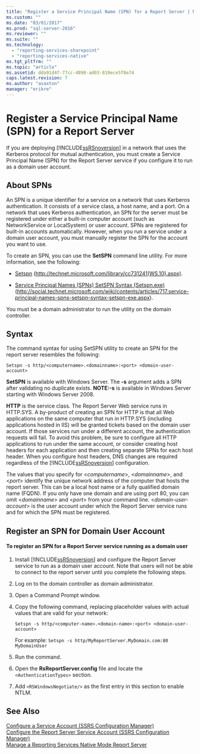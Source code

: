 ```yaml
---
title: "Register a Service Principal Name (SPN) for a Report Server | Microsoft Docs"
ms.custom: ""
ms.date: "03/01/2017"
ms.prod: "sql-server-2016"
ms.reviewer: ""
ms.suite: ""
ms.technology: 
  - "reporting-services-sharepoint"
  - "reporting-services-native"
ms.tgt_pltfrm: ""
ms.topic: "article"
ms.assetid: dda91d4f-77cc-4898-ad03-810ece5f8e74
caps.latest.revision: 7
ms.author: "asaxton"
manager: "erikre"
---
```

# Register a Service Principal Name (SPN) for a Report Server
  If you are deploying [!INCLUDE[ssRSnoversion](../../advanced-analytics/r-services/includes/ssrsnoversion-md.md)] in a network that uses the Kerberos protocol for mutual authentication, you must create a Service Principal Name (SPN) for the Report Server service if you configure it to run as a domain user account.  
  
## About SPNs  
 An SPN is a unique identifier for a service on a network that uses Kerberos authentication. It consists of a service class, a host name, and a port. On a network that uses Kerberos authentication, an SPN for the server must be registered under either a built-in computer account (such as NetworkService or LocalSystem) or user account. SPNs are registered for built-in accounts automatically. However, when you run a service under a domain user account, you must manually register the SPN for the account you want to use.  
  
 To create an SPN, you can use the **SetSPN** command line utility. For more information, see the following:  
  
-   [Setspn](http://technet.microsoft.com/library/cc731241\(WS.10\).aspx) (http://technet.microsoft.com/library/cc731241(WS.10).aspx).  
  
-   [Service Principal Names (SPNs) SetSPN Syntax (Setspn.exe)](http://social.technet.microsoft.com/wiki/contents/articles/717.service-principal-names-spns-setspn-syntax-setspn-exe.aspx) (http://social.technet.microsoft.com/wiki/contents/articles/717.service-principal-names-spns-setspn-syntax-setspn-exe.aspx).  
  
 You must be a domain administrator to run the utility on the domain controller.  
  
## Syntax  
 The command syntax for using SetSPN utility to create an SPN for the report server resembles the following:  
  
```  
Setspn -s http/<computername>.<domainname>:<port> <domain-user-account>  
```  
  
 **SetSPN** is available with Windows Server. The **-s** argument adds a SPN after validating no duplicate exists. **NOTE:-s** is available in Windows Server starting with Windows Server 2008.  
  
 **HTTP** is the service class. The Report Server Web service runs in HTTP.SYS. A by-product of creating an SPN for HTTP is that all Web applications on the same computer that run in HTTP.SYS (including applications hosted in IIS) will be granted tickets based on the domain user account. If those services run under a different account, the authentication requests will fail. To avoid this problem, be sure to configure all HTTP applications to run under the same account, or consider creating host headers for each application and then creating separate SPNs for each host header. When you configure host headers, DNS changes are required regardless of the [!INCLUDE[ssRSnoversion](../../advanced-analytics/r-services/includes/ssrsnoversion-md.md)] configuration.  
  
 The values that you specify for \<*computername*>, \<*domainname*>, and \<*port*> identify the unique network address of the computer that hosts the report server. This can be a local host name or a fully qualified domain name (FQDN). If you only have one domain and are using port 80, you can omit \<*domainname*> and \<*port*> from your command line. \<*domain-user-account*> is the user account under which the Report Server service runs and for which the SPN must be registered.  
  
## Register an SPN for Domain User Account  
  
#### To register an SPN for a Report Server service running as a domain user  
  
1.  Install [!INCLUDE[ssRSnoversion](../../advanced-analytics/r-services/includes/ssrsnoversion-md.md)] and configure the Report Server service to run as a domain user account. Note that users will not be able to connect to the report server until you complete the following steps.  
  
2.  Log on to the domain controller as domain administrator.  
  
3.  Open a Command Prompt window.  
  
4.  Copy the following command, replacing placeholder values with actual values that are valid for your network:  
  
    ```  
    Setspn -s http/<computer-name>.<domain-name>:<port> <domain-user-account>  
    ```  
  
     For example: `Setspn -s http/MyReportServer.MyDomain.com:80 MyDomainUser`  
  
5.  Run the command.  
  
6.  Open the **RsReportServer.config** file and locate the `<AuthenticationTypes>` section.  
  
7.  Add `<RSWindowsNegotiate/>` as the first entry in this section to enable NTLM.  
  
## See Also  
 [Configure a Service Account &#40;SSRS Configuration Manager&#41;](http://msdn.microsoft.com/library/25000ad5-3f80-4210-8331-d4754dc217e0)   
 [Configure the Report Server Service Account &#40;SSRS Configuration Manager&#41;](../../reporting-services/install/windows/configure-the-report-server-service-account-ssrs-configuration-manager.md)   
 [Manage a Reporting Services Native Mode Report Server](../../reporting-services/report-server/manage-a-reporting-services-native-mode-report-server.md)  
  
  